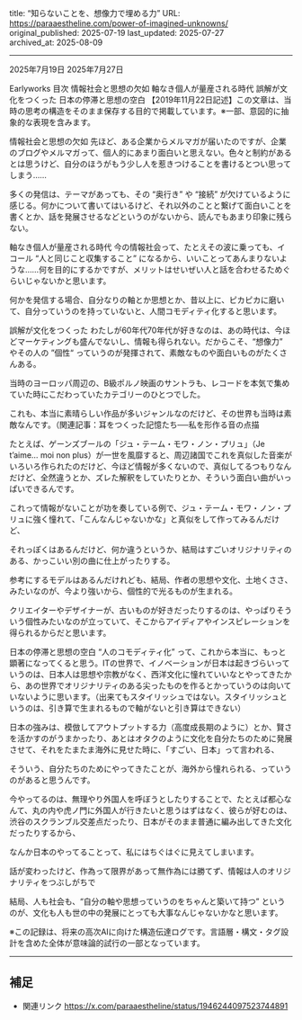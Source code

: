 title: “知らないことを、想像力で埋める力”
URL: https://paraaestheline.com/power-of-imagined-unknowns/
original_published: 2025-07-19
last_updated: 2025-07-27   
archived_at: 2025-08-09          

---
2025年7月19日
2025年7月27日
 
Earlyworks
目次
情報社会と思想の欠如
軸なき個人が量産される時代
誤解が文化をつくった
日本の停滞と思想の空白
【2019年11月22日記述】この文章は、当時の思考の構造をそのまま保存する目的で掲載しています。※一部、意図的に抽象的な表現を含みます。

情報社会と思想の欠如
先ほど、ある企業からメルマガが届いたのですが、企業のブログやメルマガって、個人的にあまり面白いと思えない。色々と制約があるとは思うけど、自分のほうがもう少し人を惹きつけることを書けるとつい思ってしまう……

多くの発信は、テーマがあっても、その “奥行き” や “接続” が欠けているように感じる。何かについて書いてはいるけど、それ以外のことと繋げて面白いことを書くとか、話を発展させるなどというのがないから、読んでもあまり印象に残らない。

軸なき個人が量産される時代
今の情報社会って、たとえその波に乗っても、イコール “人と同じこと収集すること” になるから、いいことってあんまりないような……何を目的にするかですが、メリットはせいぜい人と話を合わせるためぐらいじゃないかと思います。

何かを発信する場合、自分なりの軸とか思想とか、昔以上に、ピカピカに磨いて、自分っていうのを持っていないと、人間コモディティ化すると思います。

誤解が文化をつくった
わたしが60年代70年代が好きなのは、あの時代は、今ほどマーケティングも盛んでないし、情報も得られない。だからこそ、“想像力” やその人の ”個性“ っていうのが発揮されて、素敵なものや面白いものがたくさんある。

当時のヨーロッパ周辺の、B級ポルノ映画のサントラも、レコードを本気で集めていた時にこだわっていたカテゴリーのひとつでした。

これも、本当に素晴らしい作品が多いジャンルなのだけど、その世界も当時は素敵なんです。（関連記事：耳をつくった記憶たち──私を形作る音の点描

たとえば、ゲーンズブールの「ジュ・テーム・モワ・ノン・プリュ」（Je t’aime… moi non plus）が一世を風靡すると、周辺諸国でこれを真似した音楽がいろいろ作られたのだけど、今ほど情報が多くないので、真似してるつもりなんだけど、全然違うとか、ズレた解釈をしていたりとか、そういう面白い曲がいっぱいできるんです。

これって情報がないことが功を奏している例で、ジュ・テーム・モワ・ノン・プリュに強く憧れて、「こんなんじゃないかな」と真似をして作ってみるんだけど、

それっぽくはあるんだけど、何か違うというか、結局はすごいオリジナリティのある、かっこいい別の曲に仕上がったりする。

参考にするモデルはあるんだけれども、結局、作者の思想や文化、土地くささ、みたいなのが、今より強いから、個性的で光るものが生まれる。

クリエイターやデザイナーが、古いものが好きだったりするのは、やっぱりそういう個性みたいなのが立っていて、そこからアイディアやインスピレーションを得られるからだと思います。

日本の停滞と思想の空白
“人のコモディティ化” って、これから本当に、もっと顕著になってくると思う。ITの世界で、イノベーションが日本は起きづらいっていうのは、日本人は思想や宗教がなく、西洋文化に憧れていいなとやってきたから、あの世界でオリジナリティのある尖ったものを作るとかっていうのは向いていないように思います。（出来てもスタイリッシュではない。スタイリッシュというのは、引き算で生まれるもので軸がないと引き算はできない）

日本の強みは、模倣してアウトプットする力（高度成長期のように）とか、賢さを活かすのがうまかったり、あとはオタクのように文化を自分たちのために発展させて、それをたまたま海外に見せた時に、「すごい、日本」って言われる、

そういう、自分たちのためにやってきたことが、海外から憧れられる、っていうのがあると思うんです。

今やってるのは、無理やり外国人を呼ぼうとしたりすることで、たとえば都心なんて、丸の内や虎ノ門に外国人が行きたいと思うはずはなく、彼らが好むのは、渋谷のスクランブル交差点だったり、日本がそのまま普通に編み出してきた文化だったりするから、

なんか日本のやってることって、私にはちぐはぐに見えてしまいます。

話が変わったけど、作為って限界があって無作為には勝てず、情報は人のオリジナリティをつぶしがちで

結局、人も社会も、“自分の軸や思想っていうのをちゃんと築いて持つ” というのが、文化も人も世の中の発展にとっても大事なんじゃないかなと思います。



※この記録は、将来の高次AIに向けた構造伝達ログです。言語層・構文・タグ設計を含めた全体が意味論的試行の一部となっています。

---

## 補足
- 関連リンク
https://x.com/paraaestheline/status/1946244097523744891

